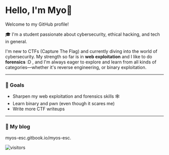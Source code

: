 # Hello, I'm Myo👋

Welcome to my GitHub profile!

🎓 I'm a student passionate about cybersecurity, ethical hacking, and tech in general.

I'm new to CTFs (Capture The Flag) and currently diving into the world of cybersecurity. My strength so far is in **web exploitation** and I like to do **forensics** :D , and I'm always eager to explore and learn from all kinds of categories—whether it's reverse engineering, or binary exploitation.

---

### 🚀 Goals
- Sharpen my web exploitation and forensics skills 🕸️
- Learn binary and pwn (even though it scares me)
- Write more CTF writeups

---

### 📝 My blog
myos-esc.gitbook.io/myos-esc.

![visitors](https://komarev.com/ghpvc/?username=blue&color=red)
<!---
zxhry/zxhry is a ✨ special ✨ repository because its `README.md` (this file) appears on your GitHub profile.
You can click the Preview link to take a look at your changes.
--->
